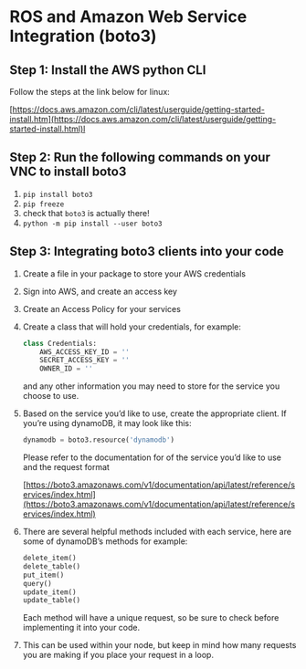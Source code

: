 # ROS and Amazon Web Service Integration (boto3)

## Step 1: Install the AWS python CLI

Follow the steps at the link below for linux:

[https://docs.aws.amazon.com/cli/latest/userguide/getting-started-install.htm](https://docs.aws.amazon.com/cli/latest/userguide/getting-started-install.html)l

## Step 2: Run the following commands on your VNC to install boto3

1. `pip install boto3`
2. `pip freeze`
3. check that `boto3` is actually there!
4. `python -m pip install --user boto3`

## Step 3: Integrating boto3 clients into your code

1. Create a file in your package to store your AWS credentials
2. Sign into AWS, and create an access key
3. Create an Access Policy for your services
4. Create a class that will hold your credentials, for example:
    
    ```python
    class Credentials:
        AWS_ACCESS_KEY_ID = ''
        SECRET_ACCESS_KEY = ''
        OWNER_ID = ''
    ```
    
    and any other information you may need to store for the service you choose to use.
    
5. Based on the service you’d like to use, create the appropriate client. If you’re using dynamoDB, it may look like this:
    
    ```python
    dynamodb = boto3.resource('dynamodb')
    ```
    
    Please refer to the documentation for of the service you’d like to use and the request format
    
    [https://boto3.amazonaws.com/v1/documentation/api/latest/reference/services/index.html](https://boto3.amazonaws.com/v1/documentation/api/latest/reference/services/index.html)
    
6. There are several helpful methods included with each service, here are some of dynamoDB’s methods for example:
    
    ```python
    delete_item()
    delete_table()
    put_item()
    query()
    update_item()
    update_table()
    ```
    
    Each method  will have a unique request, so be sure to check before implementing it into your code.
    
7. This can be used within your node, but keep in mind how many requests you are making if you place your request in a loop.